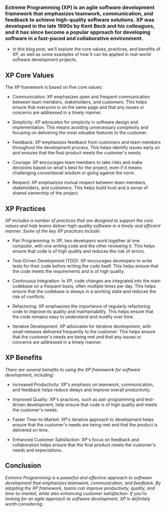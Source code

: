 ### Extreme Programming (XP) is an agile software development framework that emphasizes teamwork, communication, and feedback to achieve high-quality software solutions. XP was developed in the late 1990s by Kent Beck and his colleagues, and it has since become a popular approach for developing software in a fast-paced and collaborative environment.

- In this blog post, we'll explore the core values, practices, and benefits of XP, as well as some examples of how it can be applied in real-world software development projects.

## XP Core Values
The XP framework is based on five core values:

- Communication: XP emphasizes open and frequent communication between team members, stakeholders, and customers. This helps ensure that everyone is on the same page and that any issues or concerns are addressed in a timely manner.

- Simplicity: XP advocates for simplicity in software design and implementation. This means avoiding unnecessary complexity and focusing on delivering the most valuable features to the customer.

- Feedback: XP emphasizes feedback from customers and team members throughout the development process. This helps identify issues early on and ensures that the final product meets the customer's needs.

- Courage: XP encourages team members to take risks and make decisions based on what's best for the project, even if it means challenging conventional wisdom or going against the norm.

- Respect: XP emphasizes mutual respect between team members, stakeholders, and customers. This helps build trust and a sense of shared ownership of the project.

## XP Practices
_XP includes a number of practices that are designed to support the core values and help teams deliver high-quality software in a timely and efficient manner. Some of the key XP practices include:_

- Pair Programming: In XP, two developers work together at one computer, with one writing code and the other reviewing it. This helps ensure that code is of high quality and reduces the risk of errors.

- Test-Driven Development (TDD): XP encourages developers to write tests for their code before writing the code itself. This helps ensure that the code meets the requirements and is of high quality.

- Continuous Integration: In XP, code changes are integrated into the main codebase on a frequent basis, often multiple times per day. This helps ensure that the codebase is always in a working state and reduces the risk of conflicts.

- Refactoring: XP emphasizes the importance of regularly refactoring code to improve its quality and maintainability. This helps ensure that the code remains easy to understand and modify over time.

- Iterative Development: XP advocates for iterative development, with small releases delivered frequently to the customer. This helps ensure that the customer's needs are being met and that any issues or concerns are addressed in a timely manner.

## XP Benefits
_There are several benefits to using the XP framework for software development, including:_

- Increased Productivity: XP's emphasis on teamwork, communication, and feedback helps reduce delays and improve overall productivity.

- Improved Quality: XP's practices, such as pair programming and test-driven development, help ensure that code is of high quality and meets the customer's needs.

- Faster Time-to-Market: XP's iterative approach to development helps ensure that the customer's needs are being met and that the product is delivered on time.

- Enhanced Customer Satisfaction: XP's focus on feedback and collaboration helps ensure that the final product meets the customer's needs and expectations.

## Conclusion
_Extreme Programming is a powerful and effective approach to software development that emphasizes teamwork, communication, and feedback. By adopting the XP framework, teams can improve productivity, quality, and time-to-market, while also enhancing customer satisfaction. If you're looking for an agile approach to software development, XP is definitely worth considering._




